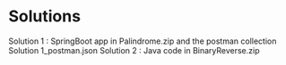 # Solutions
Solution 1 : SpringBoot app in Palindrome.zip and the postman collection Solution 1_postman.json
Solution 2 : Java code in BinaryReverse.zip
